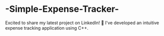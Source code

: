 # -Simple-Expense-Tracker-
Excited to share my latest project on LinkedIn! 🚀 I've developed an intuitive expense tracking application using C++. 

